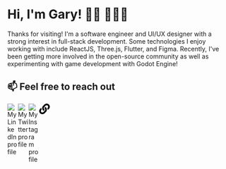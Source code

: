 # Hi, I'm Gary! 👋🏼 👨🏻‍💻

Thanks for visiting! I'm a software engineer and UI/UX designer with a strong interest in full-stack development. Some technologies I enjoy working with include ReactJS, Three.js, Flutter, and Figma. Recently, I've been getting more involved in the open-source community as well as experimenting with game development with Godot Engine!

## 📫 Feel free to reach out

<a href="https://www.linkedin.com/in/gary-nguyen-mit/">
	<img width="24" align="left"
		 alt="My LinkedIn profile"
		 src="https://cdn.jsdelivr.net/npm/simple-icons@v3/icons/linkedin.svg">
</a>

<a href="https://twitter.com/garynguyen_18" >
	<img width="24" align="left"
		 alt="My Twitter profile"
		 src="https://cdn.jsdelivr.net/npm/simple-icons@v3/icons/twitter.svg" />
</a>

<a href="https://www.instagram.com/garynguyen18/">
	<img width="24" align="left"
		 alt="My Instagram profile"
		 src="https://cdn.jsdelivr.net/npm/simple-icons@v3/icons/instagram.svg" />
</a>

<a href="https://garynguyen.com" >
	<img width="24" align="left"
		 alt="My Personal Portfolio"
		 src="https://raw.githubusercontent.com/Kasaract/Kasaract/master/link.svg" />
</a>
